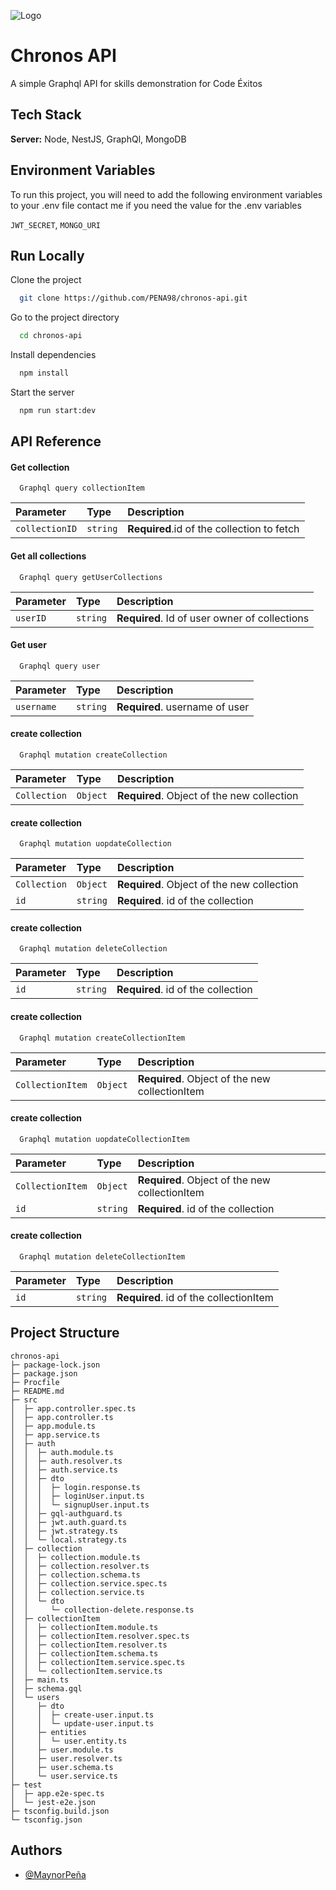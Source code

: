 
![Logo](https://i.imgur.com/LtCEdEC.png)


# Chronos API
A simple Graphql API for skills demonstration for Code Éxitos




## Tech Stack

**Server:** Node, NestJS, GraphQl, MongoDB


## Environment Variables

To run this project, you will need to add the following environment variables to your .env file
contact me if you need the value for the .env variables

`JWT_SECRET`,
`MONGO_URI`



## Run Locally

Clone the project

```bash
  git clone https://github.com/PENA98/chronos-api.git
```

Go to the project directory

```bash
  cd chronos-api
```

Install dependencies

```bash
  npm install
```

Start the server

```bash
  npm run start:dev
```
## API Reference

#### Get collection

```http
  Graphql query collectionItem
```

| Parameter | Type     | Description                |
| :-------- | :------- | :------------------------- |
| `collectionID` | `string` | **Required**.id of the collection to fetch |

#### Get all collections

```http
  Graphql query getUserCollections
```

| Parameter | Type     | Description                       |
| :-------- | :------- | :-------------------------------- |
| `userID`      | `string` | **Required**. Id of user owner of collections |


#### Get user

```http
  Graphql query user
```

| Parameter | Type     | Description                       |
| :-------- | :------- | :-------------------------------- |
| `username`      | `string` | **Required**. username of user |


#### create collection

```http
  Graphql mutation createCollection
```

| Parameter | Type     | Description                       |
| :-------- | :------- | :-------------------------------- |
| `Collection`      | `Object` | **Required**. Object of the new collection|

#### create collection

```http
  Graphql mutation uopdateCollection
```

| Parameter | Type     | Description                       |
| :-------- | :------- | :-------------------------------- |
| `Collection`      | `Object` | **Required**. Object of the new collection|
`id`      | `string` | **Required**. id of the collection|

#### create collection

```http
  Graphql mutation deleteCollection
```

| Parameter | Type     | Description                       |
| :-------- | :------- | :-------------------------------- |
| `id`      | `string` | **Required**. id of the collection|

#### create collection

```http
  Graphql mutation createCollectionItem
```

| Parameter | Type     | Description                       |
| :-------- | :------- | :-------------------------------- |
| `CollectionItem`      | `Object` | **Required**. Object of the new collectionItem|

#### create collection

```http
  Graphql mutation uopdateCollectionItem
```

| Parameter | Type     | Description                       |
| :-------- | :------- | :-------------------------------- |
| `CollectionItem`      | `Object` | **Required**. Object of the new collectionItem|
`id`      | `string` | **Required**. id of the collection|

#### create collection

```http
  Graphql mutation deleteCollectionItem
```

| Parameter | Type     | Description                       |
| :-------- | :------- | :-------------------------------- |
| `id`      | `string` | **Required**. id of the collectionItem|








## Project Structure
```
chronos-api
├─ package-lock.json
├─ package.json
├─ Procfile
├─ README.md
├─ src
│  ├─ app.controller.spec.ts
│  ├─ app.controller.ts
│  ├─ app.module.ts
│  ├─ app.service.ts
│  ├─ auth
│  │  ├─ auth.module.ts
│  │  ├─ auth.resolver.ts
│  │  ├─ auth.service.ts
│  │  ├─ dto
│  │  │  ├─ login.response.ts
│  │  │  ├─ loginUser.input.ts
│  │  │  └─ signupUser.input.ts
│  │  ├─ gql-authguard.ts
│  │  ├─ jwt.auth.guard.ts
│  │  ├─ jwt.strategy.ts
│  │  └─ local.strategy.ts
│  ├─ collection
│  │  ├─ collection.module.ts
│  │  ├─ collection.resolver.ts
│  │  ├─ collection.schema.ts
│  │  ├─ collection.service.spec.ts
│  │  ├─ collection.service.ts
│  │  └─ dto
│  │     └─ collection-delete.response.ts
│  ├─ collectionItem
│  │  ├─ collectionItem.module.ts
│  │  ├─ collectionItem.resolver.spec.ts
│  │  ├─ collectionItem.resolver.ts
│  │  ├─ collectionItem.schema.ts
│  │  ├─ collectionItem.service.spec.ts
│  │  └─ collectionItem.service.ts
│  ├─ main.ts
│  ├─ schema.gql
│  └─ users
│     ├─ dto
│     │  ├─ create-user.input.ts
│     │  └─ update-user.input.ts
│     ├─ entities
│     │  └─ user.entity.ts
│     ├─ user.module.ts
│     ├─ user.resolver.ts
│     ├─ user.schema.ts
│     └─ user.service.ts
├─ test
│  ├─ app.e2e-spec.ts
│  └─ jest-e2e.json
├─ tsconfig.build.json
└─ tsconfig.json

```
## Authors

- [@MaynorPeña](https://github.com/PENA98)

